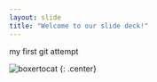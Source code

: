 ```yaml
---
layout: slide
title: "Welcome to our slide deck!"
---
```


my first git attempt

![boxertocat](https://octodex.github.com/images/boxertocat_octodex.jpg)
{: .center}
